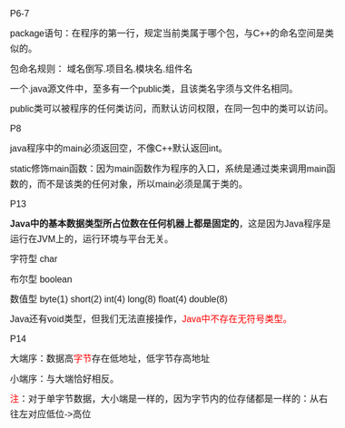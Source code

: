 <!DOCTYPE HTML><html><head>
<meta http-equiv="Content-Type" content="text/html; charset=unicode">
<title>package语句：</title>
    
<style id="wiz_custom_css">html, .wiz-editor-body {font-size: 12pt;}.wiz-editor-body {font-family: Helvetica, 'Hiragino Sans GB', '寰蒋闆呴粦', 'Microsoft YaHei UI', SimSun, SimHei, arial, sans-serif;line-height: 1.7;margin: 0 auto;padding: 20px 16px;padding: 1.25rem 1rem;}.wiz-editor-body h1,.wiz-editor-body h2,.wiz-editor-body h3,.wiz-editor-body h4,.wiz-editor-body h5,.wiz-editor-body h6 {margin:20px 0 10px;margin:1.25rem 0 0.625rem;padding: 0;font-weight: bold;}.wiz-editor-body h1 {font-size:20pt;font-size:1.67rem;}.wiz-editor-body h2 {font-size:18pt;font-size:1.5rem;}.wiz-editor-body h3 {font-size:15pt;font-size:1.25rem;}.wiz-editor-body h4 {font-size:14pt;font-size:1.17rem;}.wiz-editor-body h5 {font-size:12pt;font-size:1rem;}.wiz-editor-body h6 {font-size:12pt;font-size:1rem;color: #777777;margin: 1rem 0;}.wiz-editor-body div,.wiz-editor-body p,.wiz-editor-body ul,.wiz-editor-body ol,.wiz-editor-body dl,.wiz-editor-body li {margin:8px 0;}.wiz-editor-body blockquote,.wiz-editor-body table,.wiz-editor-body pre,.wiz-editor-body code {margin:8px 0;}.wiz-editor-body .CodeMirror pre {margin:0;}.wiz-editor-body ul,.wiz-editor-body ol {padding-left:32px;padding-left:2rem;}.wiz-editor-body ol.wiz-list-level1 > li {list-style-type:decimal;}.wiz-editor-body ol.wiz-list-level2 > li {list-style-type:lower-latin;}.wiz-editor-body ol.wiz-list-level3 > li {list-style-type:lower-roman;}.wiz-editor-body blockquote {padding: 0 12px;}.wiz-editor-body blockquote > :first-child {margin-top:0;}.wiz-editor-body blockquote > :last-child {margin-bottom:0;}.wiz-editor-body img {border:0;max-width:100%;height:auto !important;margin:2px 0;}.wiz-editor-body table {border-collapse:collapse;border:1px solid #bbbbbb;}.wiz-editor-body td,.wiz-editor-body th {padding:4px 8px;border-collapse:collapse;border:1px solid #bbbbbb;min-height:28px;word-break:break-word;box-sizing: border-box;}.wiz-hide {display:none !important;}</style></head>

<body class="wiz-editor-body" spellcheck="false" style="opacity: 1;" ><div>P6-7</div><div>package语句：在程序的第一行，规定当前类属于哪个包，与C++的命名空间是类似的。</div><div>包命名规则： 域名倒写.项目名.模块名.组件名</div><div>一个.java源文件中，至多有一个public类，且该类名字须与文件名相同。</div><div>public类可以被程序的任何类访问，而默认访问权限，在同一包中的类可以访问。</div><div>P8</div><div>java程序中的main必须返回空，不像C++默认返回int。</div><div>static修饰main函数：因为main函数作为程序的入口，系统是通过类来调用main函数的，而不是该类的任何对象，所以main必须是属于类的。</div><div>P13</div><div><b>Java中的基本数据类型所占位数在任何机器上都是固定的</b>，这是因为Java程序是运行在JVM上的，运行环境与平台无关。</div><div>字符型 char</div><div>布尔型 boolean</div><div>数值型 byte<span>(1)</span> short<span>(2)</span> int<span>(4)</span> long<span>(8)</span> float<span>(4)</span> double(8)</div><div>Java还有void类型，但我们无法直接操作，<span style="line-height: 1.7;"><span data-wiz-span="data-wiz-span" style="color: rgb(255, 0, 0);">Java中不存在无符号类型。</span></span></div><div>P14</div><div>大端序：数据高<span data-wiz-span="data-wiz-span" style="color: rgb(255, 0, 0);">字节</span>存在低地址，低字节存高地址</div><div>小端序：与大端恰好相反。</div><div><span data-wiz-span="data-wiz-span" style="color: rgb(255, 0, 0);">注</span>：对于单字节数据，大小端是一样的，因为字节内的位存储都是一样的：从右往左对应低位-&gt;高位</div><div><br></div></body></html>